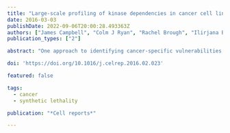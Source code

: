 ```yaml
---
title: "Large-scale profiling of kinase dependencies in cancer cell lines"
date: 2016-03-03
publishDate: 2022-09-06T20:00:28.493363Z
authors: ["James Campbell", "Colm J Ryan", "Rachel Brough", "Ilirjana Bajrami", "Helen N Pemberton", "Irene Y Chong", "Sara Costa-Cabral", "Jessica Frankum", "Aditi Gulati", "Harriet Holme", " others"]
publication_types: ["2"]

abstract: "One approach to identifying cancer-specific vulnerabilities and therapeutic targets is to profile genetic dependencies in cancer cell lines. Here, we describe data from a series of siRNA screens that identify the kinase genetic dependencies in 117 cancer cell lines from ten cancer types. By integrating the siRNA screen data with molecular profiling data, including exome sequencing data, we show how vulnerabilities/genetic dependencies that are associated with mutations in specific cancer driver genes can be identified. By integrating additional data sets into this analysis, including protein-protein interaction data, we also demonstrate that the genetic dependencies associated with many cancer driver genes form dense connections on functional interaction networks. We demonstrate the utility of this resource by using it to predict the drug sensitivity of genetically or histologically defined subsets of tumor cell lines, including an increased sensitivity of osteosarcoma cell lines to FGFR inhibitors and SMAD4 mutant tumor cells to mitotic inhibitors."

doi: 'https://doi.org/10.1016/j.celrep.2016.02.023'

featured: false

tags:
  - cancer
  - synthetic lethality

publication: "*Cell reports*"

---
```

